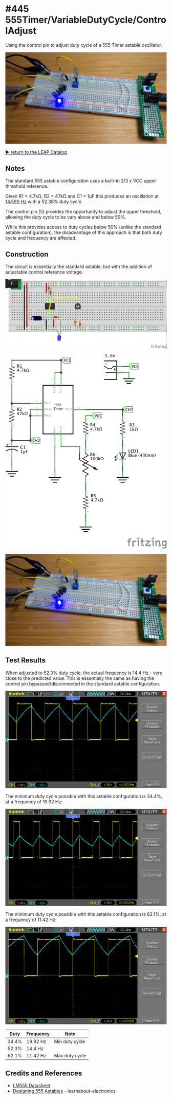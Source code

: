 # #445 555Timer/VariableDutyCycle/ControlAdjust

Using the control pin to adjust duty cycle of a 555 Timer astable oscillator.

![Build](./assets/ControlAdjust_build.jpg?raw=true)

[:arrow_forward: return to the LEAP Catalog](https://leap.tardate.com)

## Notes

The standard 555 astable configuration uses a built-in 2/3 x VCC upper threshold reference.

Given R1 = 4.7kΩ, R2 = 47kΩ and C1 = 1µF this produces an oscillation at
[14.590 Hz](https://visual555.tardate.com/?mode=astable&r1=4.7&r2=47&c=1) with a 52.38% duty cycle.

The control pin (5) provides the opportunity to adjust the upper threshold,
allowing the duty cycle to be vary above and below 50%.

While this provides access to duty cycles below 50% (unlike the standard astable configuration),
the disadvantage of this approach is that both duty cycle and frequency are affected.


## Construction

The circuit is essentially the standard astable, but with the addition of adjustable control reference voltage.

![Breadboard](./assets/ControlAdjust_bb.jpg?raw=true)

![Schematic](./assets/ControlAdjust_schematic.jpg?raw=true)

![Build](./assets/ControlAdjust_build.jpg?raw=true)


## Test Results

When adjusted to 52.3% duty cycle, the actual frequency is 14.4 Hz - very close to the predicted value. This is essentially the same as having the control pin bypassed/disconnected in the standard astable configuration.

![scope_mid](./assets/scope_mid.gif?raw=true)

The minimum duty cycle possible with this astable configuration is 34.4%, at a frequency of 19.92 Hz:

![scope_34pc](./assets/scope_34pc.gif?raw=true)

The minimum duty cycle possible with this astable configuration is 62.1%, at a frequency of 11.42 Hz:

![scope_62pc](./assets/scope_62pc.gif?raw=true)


| Duty | Frequency | Note           |
|------|-----------|----------------|
| 34.4% | 19.92 Hz | Min duty cycle |
| 52.3% | 14.4 Hz  |                |
| 62.1% | 11.42 Hz | Max duty cycle |

## Credits and References
* [LM555 Datasheet](http://www.futurlec.com/Linear/LM555CN.shtml)
* [Designing 555 Astables](http://www.learnabout-electronics.org/Oscillators/osc44.php) - learnabout-electronics
